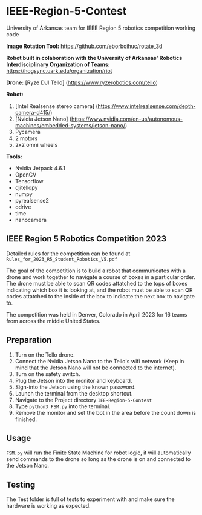 # IEEE-Region-5-Contest
University of Arkansas team for IEEE Region 5 robotics competition working code

**Image Rotation Tool:** https://github.com/eborboihuc/rotate_3d

**Robot built in colaboration with the University of Arkansas' Robotics Interdisciplinary Organization of Teams:** https://hogsync.uark.edu/organization/riot

**Drone:** 
[Ryze DJI Tello] (https://www.ryzerobotics.com/tello)

**Robot:**
1. [Intel Realsense stereo camera] (https://www.intelrealsense.com/depth-camera-d415/)
2. [Nvidia Jetson Nano] (https://www.nvidia.com/en-us/autonomous-machines/embedded-systems/jetson-nano/)
3. Pycamera
4. 2 motors
5. 2x2 omni wheels

**Tools:**
- Nvidia Jetpack 4.6.1
- OpenCV
- Tensorflow
- djitellopy
- numpy
- pyrealsense2
- odrive
- time
- nanocamera

## IEEE Region 5 Robotics Competition 2023
Detailed rules for the competition can be found at `Rules_for_2023_R5_Student_Robotics_V5.pdf`

The goal of the competition is to build a robot that communicates with a drone and work together to navigate a course of boxes in a particular order. The drone must be able to scan QR codes attatched to the tops of boxes indicating which box it is looking at, and the robot must be able to scan QR codes attatched to the inside of the box to indicate the next box to navigate to.

The competition was held in Denver, Colorado in April 2023 for 16 teams from across the middle United States.

## Preparation
1. Turn on the Tello drone.
2. Connect the Nvidia Jetson Nano to the Tello's wifi network (Keep in mind that the Jetson Nano will not be connected to the internet).
3. Turn on the safety switch.
4. Plug the Jetson into the monitor and keyboard.
5. Sign-into the Jetson using the known password.
6. Launch the terminal from the desktop shortcut.
7. Navigate to the Project directory `IEE-Region-5-Contest`
8. Type `python3 FSM.py` into the terminal.
9. Remove the monitor and set the bot in the area before the count down is finished.

## Usage
`FSM.py` will run the Finite State Machine for robot logic, it will automatically send commands to the drone so long as the drone is on and connected to the Jetson Nano.

## Testing
The Test folder is full of tests to experiment with and make sure the hardware is working as expected.